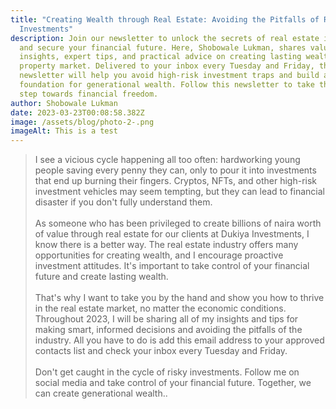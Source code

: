```yaml
---
title: "Creating Wealth through Real Estate: Avoiding the Pitfalls of Risky
  Investments"
description: Join our newsletter to unlock the secrets of real estate investing
  and secure your financial future. Here, Shobowale Lukman, shares valuable
  insights, expert tips, and practical advice on creating lasting wealth in the
  property market. Delivered to your inbox every Tuesday and Friday, this
  newsletter will help you avoid high-risk investment traps and build a solid
  foundation for generational wealth. Follow this newsletter to take the first
  step towards financial freedom.
author: Shobowale Lukman
date: 2023-03-23T00:08:58.382Z
image: /assets/blog/photo-2-.png
imageAlt: This is a test
---
```

> I see a vicious cycle happening all too often: hardworking young people saving every penny they can, only to pour it into investments that end up burning their fingers. Cryptos, NFTs, and other high-risk investment vehicles may seem tempting, but they can lead to financial disaster if you don't fully understand them.\
> \
> As someone who has been privileged to create billions of naira worth of value through real estate for our clients at Dukiya Investments, I know there is a better way. The real estate industry offers many opportunities for creating wealth, and I encourage proactive investment attitudes. It's important to take control of your financial future and create lasting wealth.\
> \
> That's why I want to take you by the hand and show you how to thrive in the real estate market, no matter the economic conditions. Throughout 2023, I will be sharing all of my insights and tips for making smart, informed decisions and avoiding the pitfalls of the industry. All you have to do is add this email address to your approved contacts list and check your inbox every Tuesday and Friday.\
> \
> Don't get caught in the cycle of risky investments. Follow me on social media and take control of your financial future. Together, we can create generational wealth..
